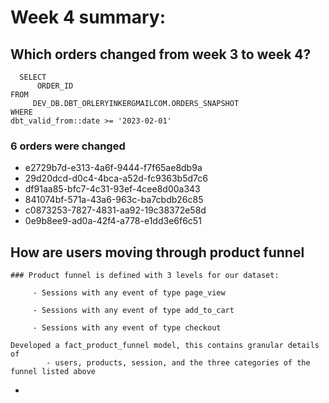 # Week 4 summary:

##  Which orders changed from week 3 to week 4? 
```
  SELECT 
      ORDER_ID
FROM 
     DEV_DB.DBT_ORLERYINKERGMAILCOM.ORDERS_SNAPSHOT
WHERE 
dbt_valid_from::date >= '2023-02-01'
```
### 6 orders were changed 
 - e2729b7d-e313-4a6f-9444-f7f65ae8db9a
 - 29d20dcd-d0c4-4bca-a52d-fc9363b5d7c6
 - df91aa85-bfc7-4c31-93ef-4cee8d00a343
 - 841074bf-571a-43a6-963c-ba7cbdb26c85
 - c0873253-7827-4831-aa92-19c38372e58d
 - 0e9b8ee9-ad0a-42f4-a778-e1dd3e6f6c51


##  How are users moving through product funnel

    ### Product funnel is defined with 3 levels for our dataset:

         - Sessions with any event of type page_view

         - Sessions with any event of type add_to_cart

         - Sessions with any event of type checkout
```
Developed a fact_product_funnel model, this contains granular details of 
        - users, products, session, and the three categories of the funnel listed above 
```
 - 
